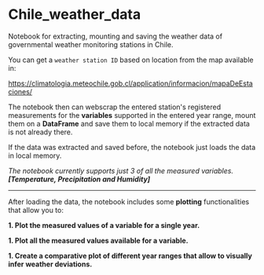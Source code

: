 # Chile_weather_data
Notebook for extracting, mounting and saving the weather data of governmental weather monitoring stations in Chile. 

You can get a `weather station ID` based on location from the map available in: 

https://climatologia.meteochile.gob.cl/application/informacion/mapaDeEstaciones/

The notebook then can webscrap the entered station's registered measurements for the **variables** supported in the entered year range, mount them on a **DataFrame** and save them to local memory if the extracted data is not already there. 

If the data was extracted and saved before, the notebook just loads the data in local memory.

  *The notebook currently supports just 3 of all the measured variables. **[Temperature, Precipitation and Humidity]***

***

After loading the data, the notebook includes some **plotting** functionalities that allow you to:

  **1. Plot the measured values of a variable for a single year.**
  
  **1. Plot all the measured values available for a variable.**
  
  **1. Create a comparative plot of different year ranges that allow to visually infer weather deviations.**

